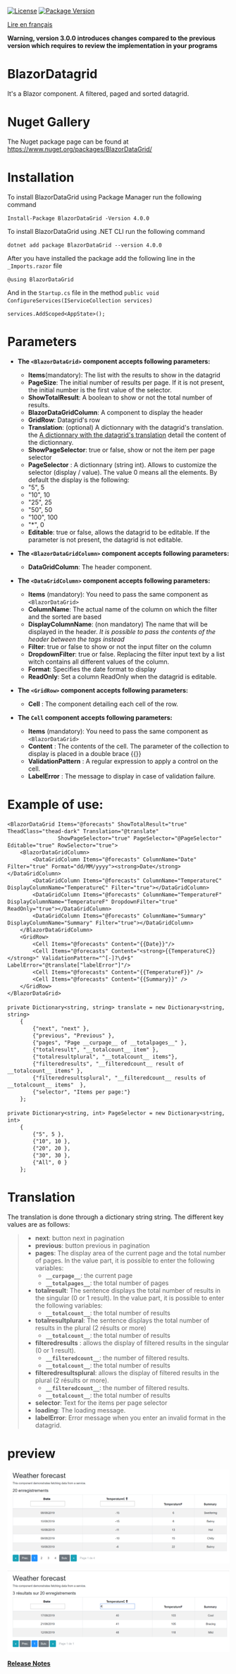 [![License](https://img.shields.io/github/license/BlazorExtensions/Storage.svg?longCache=true&style=flat-square)](LICENSE)
[![Package Version](https://img.shields.io/badge/nuget-v4.0.0-blue.svg?longCache=true&style=flat-square)](https://www.nuget.org/packages/BlazorDataGrid/)

[Lire en français](BlazorDatagrid.md)

__Warning, version 3.0.0 introduces changes compared to the previous version which requires to review the implementation in your programs__

# BlazorDatagrid

It's a Blazor component. A filtered, paged and sorted datagrid.

# Nuget Gallery
The Nuget package page can be found at https://www.nuget.org/packages/BlazorDataGrid/

# Installation

To install BlazorDataGrid using Package Manager run the following command
```
Install-Package BlazorDataGrid -Version 4.0.0
```
To install BlazorDataGrid using .NET CLI run the following command
```
dotnet add package BlazorDataGrid --version 4.0.0
```

After you have installed the package add the following line in the ```_Imports.razor``` file
```
@using BlazorDataGrid
```

And in the ```Startup.cs``` file in the method ```public void ConfigureServices(IServiceCollection services)```
```
services.AddScoped<AppState>();
```

# Parameters

- **The  ```<BlazorDataGrid>``` component accepts following parameters:**
    -	**Items**(mandatory): The list with the results to show in the datagrid
    -	**PageSize**: The initial number of results per page. If it is not present, the initial number is the first value of the selector.
    -   **ShowTotalResult**: A boolean to show or not the total number of results.
    -	**BlazorDataGridColumn**: A component to display the header
    -	**GridRow**: Datagrid's row
    - **Translation**: (optional) A dictionnary with the datagrid's translation. the [A dictionnary with the datagrid's translation](#Translation) detail the content of the dictionnary.
    - **ShowPageSelector**: true or false, show or not the item per page selector
    - **PageSelector** : A dictionnary (string int). Allows to customize the selector (display / value). The value 0 means all the elements. By default the display is the following:
    - "5", 5
    - "10", 10
    - "25", 25
    - "50", 50
    - "100", 100
    - "*", 0
    - **Editable**: true or false, allows the datagrid to be editable. If the parameter is not present, the datagrid is not editable.

- **The ```<BlazorDataGridColumn>``` component accepts following parameters:**
    -	**DataGridColumn**: The header component.

- **The ```<DataGridColumn>``` component accepts following parameters:**
    -	**Items** (mandatory): You need to pass the same component as ```<BlazorDataGrid>```
    -	**ColumnName**: The actual name of the column on which the filter and the sorted are based
    -	**DisplayColumnName**: (non mandatory) The name that will be displayed in the header. *It is possible to pass the contents of the header between the tags instead*
    -	**Filter**: true or false to show or not the input filter on the column
    - **DropdownFilter**: true or false. Replacing the filter input text by a list witch contains all different values of the column.
    - **Format**: Specifies the date format to display
    - **ReadOnly**: Set a column ReadOnly when the datagrid is editable.

- **The ```<GridRow>``` component accepts following parameters:**
    - **Cell** : The component detailing each cell of the row.
- **The ```Cell``` component accepts following parameters:**
    - **Items** (mandatory): You need to pass the same component as ```<BlazorDataGrid>```
    - **Content** : The contents of the cell. The parameter of the collection to display is placed in a double brace {{}}
    - **ValidationPattern** : A regular expression to apply a control on the cell.
    - **LabelError** : The message to display in case of validation failure.

# Example of use:

```
<BlazorDataGrid Items="@forecasts" ShowTotalResult="true" TheadClass="thead-dark" Translation="@translate"
                ShowPageSelector="true" PageSelector="@PageSelector" Editable="true" RowSelector="true">
    <BlazorDataGridColumn>
        <DataGridColumn Items="@forecasts" ColumnName="Date" Filter="true" Format="dd/MM/yyyy"><strong>Date</strong></DataGridColumn>
        <DataGridColumn Items="@forecasts" ColumnName="TemperatureC" DisplayColumnName="TemperatureC" Filter="true"></DataGridColumn>
        <DataGridColumn Items="@forecasts" ColumnName="TemperatureF" DisplayColumnName="TemperatureF" DropdownFilter="true" ReadOnly="true"></DataGridColumn>
        <DataGridColumn Items="@forecasts" ColumnName="Summary" DisplayColumnName="Summary" Filter="true"></DataGridColumn>
    </BlazorDataGridColumn>
    <GridRow>
        <Cell Items="@forecasts" Content="{{Date}}"/>
        <Cell Items="@forecasts" Content="<strong>{{TemperatureC}}</strong>" ValidationPattern="^[-]?\d+$" LabelError="@translate["labelError"]"/>
        <Cell Items="@forecasts" Content="{{TemperatureF}}" />
        <Cell Items="@forecasts" Content="{{Summary}}" />
    </GridRow>
</BlazorDataGrid>

private Dictionary<string, string> translate = new Dictionary<string, string>
    {
        {"next", "next" },
        {"previous", "Previous" },
        {"pages", "Page __curpage__ of __totalpages__" },
        {"totalresult", "__totalcount__ item" },
        {"totalresultplural", "__totalcount__ items"},
        {"filteredresults", "__filteredcount__ result of __totalcount__ items" },
        {"filteredresultsplural", "__filteredcount__ results of __totalcount__ items"  },
        {"selector", "Items per page:"}
    };

private Dictionary<string, int> PageSelector = new Dictionary<string, int>
    {
        {"5", 5 },
        {"10", 10 },
        {"20", 20 },
        {"30", 30 },
        {"All", 0 }
    };    
```

# Translation
The translation is done through a dictionary string string.
The different key values ​​are as follows: 
> - **next**: button next in pagination
> - **previous**: button previous in pagination
> - **pages**: The display area of ​​the current page and the total number of pages. 
In the value part, it is possible to enter the following variables:
>   - **```__curpage__```**: the current page
>   - **```__totalpages__```**: the total number of pages
> - **totalresult**: The sentence displays the total number of results in the singular (0 or 1 result). In the value part, it is possible to enter the following variables: 
>   - **```__totalcount__```**: the total number of results
> - **totalresultplural**: The sentence displays the total number of results in the plural (2 résults or more)
>   - **```__totalcount__```**: the total number of results
> - **filteredresults** : allows the display of filtered results in the singular (0 or 1 result).
>   - **```__filteredcount__```**: the number of filtered results.
>   - **```__totalcount__```**: the total number of results
> - **filteredresultsplural**: allows the display of filtered results in the plural (2 résults or more).
>   - **```__filteredcount__```**: the number of filtered results.
>   - **```__totalcount__```**: the total number of results
> - **selector**: Text for the items per page selector
> - **loading**: The loading message.
> - **labelError**: Error message when you enter an invalid format in the datagrid.

# preview
![sortie 1](content/output1.png)

![sortie 2](content/output2.png)

**[Release Notes](BlazorDatagrid_RELEASE_NOTE.en.md)** 
